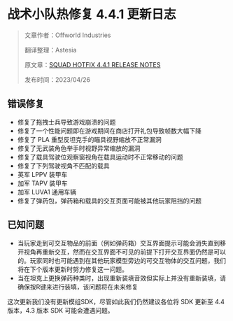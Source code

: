 # 战术小队热修复 4.4.1 更新日志

> 文章作者：Offworld Industries
>
> 翻译整理：Astesia
> 
> 原文章：[SQUAD HOTFIX 4.4.1 RELEASE NOTES](https://joinsquad.com/2023/04/26/squad-hotfix-4-4-1-release-notes/)
>
> 发布时间：2023/04/26

## 错误修复

- 修复了拖拽士兵导致游戏崩溃的问题
- 修复了一个性能问题即在游戏期间在商店打开礼包导致帧数大幅下降
- 修复了 PLA 重型反坦克手的瞄具视野缩放不正常漏洞
- 修复了无武装角色举手时视野异常缩放的漏洞
- 修复了载具驾驶位观察窗视角在载具运动时不正常移动的问题
- 修复了下列驾驶视角不匹配的载具
- 英军 LPPV 装甲车
- 加军 TAPV 装甲车
- 加军 LUVA1 通用车辆
- 修复了弹药包，弹药箱和载具的交互页面可能被其他玩家阻挡的问题

## 已知问题

- 当玩家走到可交互物品的前面（例如弹药箱）交互界面提示可能会消失直到移开视角再重新交互，然而在交互界面不可见的前提下打开交互界面仍然是可以的。玩家同时也可能遇到在其他玩家模型旁边的可交互物体的交互问题，我们将在下个版本更新时努力修复这一问题。
- 当在坦克上更换弹药种类时，出现重新装填音效但实际上并没有重新装填，请确保按R键来进行装填，该问题将在未来修复

这次更新我们没有更新模组SDK，尽管如此我们仍然建议各位将 SDK 更新至 4.4 版本，4.3 版本 SDK 可能会遭遇问题。